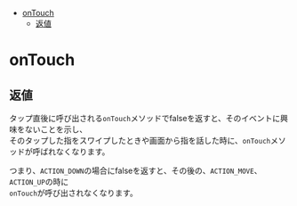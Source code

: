 <!-- TOC depthFrom:1 depthTo:6 withLinks:1 updateOnSave:1 orderedList:0 -->

- [onTouch](#ontouch)
	- [返値](#返値)

<!-- /TOC -->


# onTouch

## 返値

タップ直後に呼び出される`onTouch`メソッドでfalseを返すと、そのイベントに興味をないことを示し、  
そのタップした指をスワイプしたときや画面から指を話した時に、`onTouch`メソッドが呼ばれなくなります。

つまり、`ACTION_DOWN`の場合にfalseを返すと、その後の、`ACTION_MOVE`、`ACTION_UP`の時に  
`onTouch`が呼び出されなくなります。
